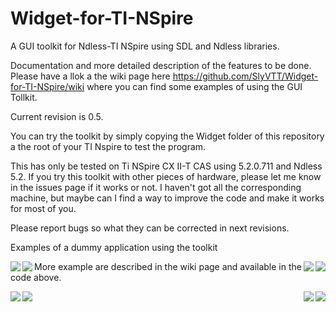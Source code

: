# Widget-for-TI-NSpire
A GUI toolkit for Ndless-TI NSpire using SDL and Ndless libraries.

Documentation and more detailed description of the features to be done. Please have a llok a the wiki page here https://github.com/SlyVTT/Widget-for-TI-NSpire/wiki where you can find some examples of using the GUI Tollkit.

Current revision is 0.5.

You can try the toolkit by simply copying the Widget folder of this repository a the root of your TI Nspire to test the program.

This has only be tested on Ti NSpire CX II-T CAS using 5.2.0.711 and Ndless 5.2. If you try this toolkit with other pieces of hardware, please let me know in the issues page if it works or not. I haven't got all the corresponding machine, but maybe can I find a way to improve the code and make it works for most of you.

Please report bugs so what they can be corrected in next revisions.

Examples of a dummy application using the toolkit

<img src="https://imgur.com/JXtPthu.png" align="left"> <img src="https://imgur.com/1b8JVKE.png" align="right">

<img src="https://imgur.com/6zxHflh.png" align="left"> <img src="https://imgur.com/x5geVLo.png" align="right">

More example are described in the wiki page and available in the code above.

<img src="https://imgur.com/dyrVRk0.png" align="left"> <img src="https://imgur.com/HeuMowh.png" align="right">

<img src="https://imgur.com/xd7XXQN.png" align="left"> <img src="https://imgur.com/kgiNoK5.png" align="right">
